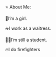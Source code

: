 ⭐ About Me:

👧I’m a girl.

☕I work as a waitress.

👨‍🎓I’m still a student.

🔥I do firefighters







